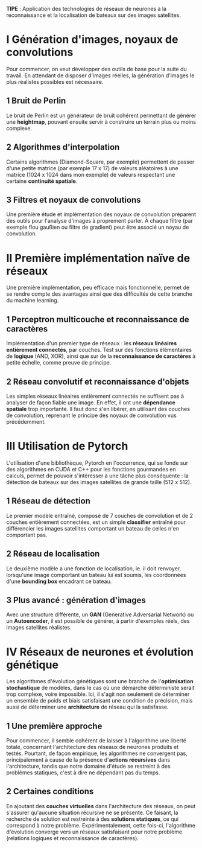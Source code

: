 **TIPE** : Application des technologies de réseaux de neurones à la reconnaissance et la localisation de bateaux sur des images satellites. 

I Génération d'images, noyaux de convolutions
=============================================
Pour commencer, on veut développer des outils de base pour la suite du travail. En attendant de disposer d'images réelles, la génération d'images le plus réalistes possibles est nécessaire. 

1 Bruit de Perlin
------------------
Le bruit de Perlin est un générateur de bruit cohérent permettant de générer une __heightmap__, pouvant ensuite servir à construire un terrain plus ou moins complexe. 


2 Algorithmes d'interpolation
------------------------------
Certains algorithmes (Diamond-Square, par exemple) permettent de passer d'une petite matrice (par exemple 17 x 17) de valeurs aléatoires à une matrice (1024 x 1024 dans mon exemple) de valeurs respectant une certaine __continuité spatiale__. 


3 Filtres et noyaux de convolutions
------------------------------------
Une première étude et implémentation des noyaux de convolution préparent des outils pour l'analyse d'images à proprement parler. À chaque filtre (par exemple flou gaußien ou filtre de gradient) peut être associé un noyau de convolution. 

II Première implémentation naïve de réseaux
===========================================
Une première implémentation, peu efficace mais fonctionnelle, permet de se rendre compte des avantages ainsi que des difficultés de cette branche du machine learning. 

1 Perceptron multicouche et reconnaissance de caractères
--------------------------------------------------------
Implémentation d'un premier type de réseaux : les __réseaux linéaires entièrement connectés__, par couches. Test sur des fonctions élémentaires de __logique__ (AND, XOR), ainsi que sur de la __reconnaissance de caractères__ à petite échelle, comme preuve de principe. 

2 Réseau convolutif et reconnaissance d'objets
-----------------------------------------------
Les simples réseaux linéaires entièrement connectés ne suffisent pas à analyser de façon fiable une image. En effet, il ont une __dépendance spatiale__ trop importante. Il faut donc s'en libérer, en utilisant des couches de convolution, reprenant le principe des noyaux de convolution vus précédemment. 

III Utilisation de Pytorch
==========================
L'utilisation d'une bibliothèque, Pytorch en l'occurrence, qui se fonde sur des algorithmes en CUDA et C++ pour les fonctions gourmandes en calculs, permet de pouvoir s'intéresser à une tâche plus conséquente : la détection de bateaux sur des images satellites de grande taille (512 x 512).

1 Réseau de détection
----------------------
Le premier modèle entraîné, composé de 7 couches de convolution et de 2 couches entièrement connectées, est un simple __classifier__ entraîné pour différencier les images satellites comportant un bateau de celles n'en comportant pas. 


2 Réseau de localisation
-------------------------
Le deuxième modèle a une fonction de localisation, ie. il doit renvoyer, lorsqu'une image comportant un bateau lui est soumis, les coordonnées d'une __bounding box__ encadrant ce bateau. 


3 Plus avancé : génération d'images
-----------------------------------
Avec une structure différente, un __GAN__ (Generative Adversarial Network) ou un __Autoencoder__, il est possible de générer, à partir d'exemples réels, des images satellites réalistes. 


IV Réseaux de neurones et évolution génétique 
=============================================
Les algorithmes d'évolution génétiques sont une branche de l'__optimisation stochastique__ de modèles, dans le cas où une démarche déterministe serait trop complexe, voire impossible. Ici, il s'agit non seulement de déterminer un ensemble de poids et biais satisfaisant une condition de précision, mais aussi de déterminer une __architecture__ de réseau qui la satisfasse. 

1 Une première approche
---
Pour commencer, il semble cohérent de laisser à l'algorithme une liberté totale, concernant l'architecture des réseaux de neurones produits et testés. Pourtant, de façon empirique, les algorithmes ne convergent pas, principalement à cause de la présence d'__actions récursives__ dans l'architecture, tandis que notre domaine d'étude se restreint à des problèmes statiques, c'est à dire ne dépendant pas du temps. 

2 Certaines conditions 
---
En ajoutant des __couches virtuelles__ dans l'architecture des réseaux, on peut s'assurer qu'aucune situation récursive ne se présente. Ce faisant, la recherche de solution est restreinte à des __solutions statiques__, ce qui correspond à notre problème. Expérimentalement, cette fois-ci, l'algorithme d'évolution converge vers un réseaux satisfaisant pour notre problème (relations logiques et reconnaissance de caractères). 
